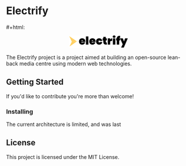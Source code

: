 # Electrify

#+html: <p align="center"><img src="https://github.com/gulicodev/ElectrifyTV/blob/master/electrify.png" /></p>

The Electrify project is a project aimed at building an open-source lean-back media centre using modern web technologies.

## Getting Started

If you'd like to contribute you're more than welcome!

### Installing

The current architecture is limited, and was last

## License

This project is licensed under the MIT License.
